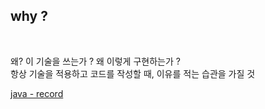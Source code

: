 <h2> why ? </h2><br>

왜? 이 기술을 쓰는가 ? 왜 이렇게 구현하는가 ? <br>
항상 기술을 적용하고 코드를 작성할 때, 이유를 적는 습관을 가질 것 <br>

[java - record](https://github.com/albbloomer/whytech/blob/main/java/record.md)
